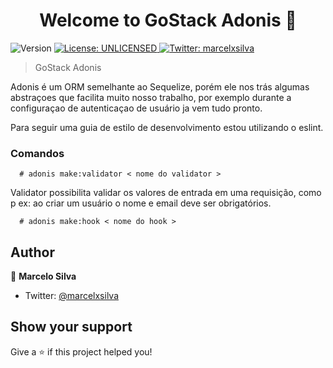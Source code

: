 <h1 align="center">Welcome to GoStack Adonis 👋</h1>
<p>
  <img alt="Version" src="https://img.shields.io/badge/version-1.0.0-blue.svg?cacheSeconds=2592000" />
  <a href="#" target="_blank">
    <img alt="License: UNLICENSED" src="https://img.shields.io/badge/License-UNLICENSED-yellow.svg" />
  </a>
  <a href="https://twitter.com/marcelxsilva" target="_blank">
    <img alt="Twitter: marcelxsilva" src="https://img.shields.io/twitter/follow/marcelxsilva.svg?style=social" />
  </a>
</p>

> GoStack Adonis

Adonis é um ORM semelhante ao Sequelize, porém ele nos trás algumas abstraçoes que facilita muito nosso trabalho, por exemplo durante a configuraçao de autenticaçao de usuário ja vem tudo pronto.


Para seguir uma guia de estilo de desenvolvimento estou utilizando o eslint.


### Comandos

      # adonis make:validator < nome do validator >

Validator possibilita validar os valores de entrada em uma requisição, como p ex: ao criar um usuário o nome e email deve ser obrigatórios.

      # adonis make:hook < nome do hook >


## Author

👤 **Marcelo Silva**

* Twitter: [@marcelxsilva](https://twitter.com/marcelxsilva)

## Show your support

Give a ⭐️ if this project helped you!
